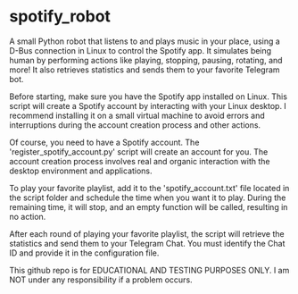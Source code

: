 # spotify_robot
A small Python robot that listens to and plays music in your place, using a D-Bus connection in Linux to control the Spotify app. It simulates being human by performing actions like playing, stopping, pausing, rotating, and more! It also retrieves statistics and sends them to your favorite Telegram bot.

Before starting, make sure you have the Spotify app installed on Linux. This script will create a Spotify account by interacting with your Linux desktop. I recommend installing it on a small virtual machine to avoid errors and interruptions during the account creation process and other actions.

Of course, you need to have a Spotify account. The 'register_spotify_account.py' script will create an account for you. The account creation process involves real and organic interaction with the desktop environment and applications.

To play your favorite playlist, add it to the 'spotify_account.txt' file located in the script folder and schedule the time when you want it to play. During the remaining time, it will stop, and an empty function will be called, resulting in no action.

After each round of playing your favorite playlist, the script will retrieve the statistics and send them to your Telegram Chat. You must identify the Chat ID and provide it in the configuration file.

This github repo is for EDUCATIONAL AND TESTING PURPOSES ONLY. I am NOT under any responsibility if a problem occurs.
